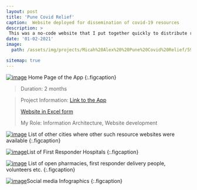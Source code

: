 ```yaml
---
layout: post
title: 'Pune Covid Relief'
caption:  Website deployed for dissemination of covid-19 resources
description: >
 This was a no-code website that I put together quickly to distribute resources and information at a time when panic was picking up about the pandemic
date: '01-02-2021'
image: 
  path: /assets/img/projects/Micah%20Alex%20%20Pune%20Covid%20Relief/59dfbdc12cb614cedb0f87191f7263e9_MD5.jpg

sitemap: true
---
```


<a class="spotlight" href="/assets/img/projects/Micah%20Alex%20%20Pune%20Covid%20Relief/59dfbdc12cb614cedb0f87191f7263e9_MD5.jpg">![image](/assets/img/projects/Micah%20Alex%20%20Pune%20Covid%20Relief/59dfbdc12cb614cedb0f87191f7263e9_MD5.jpg)</a>
Home Page of the App
{:.figcaption}

> Duration: 2 months

> Project Information: [Link to the App](https://punecovid.glideapp.io/dl/245b4e)  
>   
> [Website in Excel form](https://docs.google.com/spreadsheets/d/1i3PAHvtSLq-6IX_dA9d74O23eofBgX6vnN8rBGOmY8A/edit?pli=1#gid=2062682442)  
>   
> My Role: Information Architecture, Website development

<a class="spotlight" href="/assets/img/projects/Micah%20Alex%20%20Pune%20Covid%20Relief/2a79011cbc52226ada6b3d0f6be7b1f4_MD5.jpg">![image](/assets/img/projects/Micah%20Alex%20%20Pune%20Covid%20Relief/2a79011cbc52226ada6b3d0f6be7b1f4_MD5.jpg)</a>
List of other cities where other such resource websites were available
{:.figcaption}


<a class="spotlight" href="/assets/img/projects/Micah%20Alex%20%20Pune%20Covid%20Relief/e66bf7669ce3f1909eb5d34d4ff40fa8_MD5.jpg">![image](/assets/img/projects/Micah%20Alex%20%20Pune%20Covid%20Relief/e66bf7669ce3f1909eb5d34d4ff40fa8_MD5.jpg)</a>List of First Responder Hospitals
{:.figcaption}


<a class="spotlight" href="/assets/img/projects/Micah%20Alex%20%20Pune%20Covid%20Relief/83c0cdf2597b58c93227a053ac9a02db_MD5.jpg">![image](/assets/img/projects/Micah%20Alex%20%20Pune%20Covid%20Relief/83c0cdf2597b58c93227a053ac9a02db_MD5.jpg)</a>
List of open pharmacies, first responder delivery people, volunteers etc.
{:.figcaption}

<a class="spotlight" href="/assets/img/projects/Micah%20Alex%20%20Pune%20Covid%20Relief/479a68aa15f636e3ed89af42246c14a2_MD5.jpg">![image](/assets/img/projects/Micah%20Alex%20%20Pune%20Covid%20Relief/479a68aa15f636e3ed89af42246c14a2_MD5.jpg)</a>Social media Infographics
{:.figcaption}
